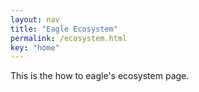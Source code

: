 ```yaml
---
layout: nav
title: "Eagle Ecosystem"
permalink: /ecosystem.html
key: "home"
---
```


This is the how to eagle's ecosystem page.